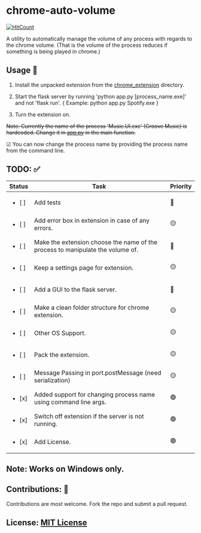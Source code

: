 # chrome-auto-volume
[![HitCount](http://hits.dwyl.io/ArpanSriv/auto-volume.svg)](http://hits.dwyl.io/ArpanSriv/auto-volume)

A utility to automatically manage the volume of any process with regards to the chrome volume. (That is the volume of the process reduces if something is being played in chrome.)

## Usage 📜

1. Install the unpacked extension from the [chrome_extension](chrome_extension) directory.

2. Start the flask server by running 'python app.py [process_name.exe]' and not 'flask run'. { Example: python app.py Spotify.exe }

3. Turn the extension on.

~~Note: Currently the name of the process 'Music.UI.exe' (Groove Music) is hardcoded. Change it in [app.py](app.py) in the main function.~~

☑ You can now change the process name by providing the process name from the command line.

## TODO: ✅

| Status                 | Task                                                                           | Priority |
|------------------------|--------------------------------------------------------------------------------|----------|
| <ul><li>[ ] </li></ul> | Add tests                                                                      | 🔴       |
| <ul><li>[ ] </li></ul> | Add error box in extension in case of any errors.                              | 🟡       |
| <ul><li>[ ] </li></ul> | Make the extension choose the name of the process to manipulate the volume of. | 🔴       |
| <ul><li>[ ] </li></ul> | Keep a settings page for extension.                                            | 🟡       |
| <ul><li>[ ] </li></ul> | Add a GUI to the flask server.                                                 | 🔴       |
| <ul><li>[ ] </li></ul> | Make a clean folder structure for chrome extension.                            | 🟡       |
| <ul><li>[ ] </li></ul> | Other OS Support.                                                              | 🟡       |
| <ul><li>[ ] </li></ul> | Pack the extension.                                                            | 🟡       |
| <ul><li>[ ] </li></ul> | Message Passing in port.postMessage (need serialization)                       | 🟡       |
| <ul><li>[x] </li></ul> | Added support for changing process name using command line args.               | 🟢       |
| <ul><li>[x] </li></ul> | Switch off extension if the server is not running.                             | 🟢       |
| <ul><li>[x] </li></ul> | Add License.                                                                   | 🟢       |



## Note: Works on Windows only.

## Contributions: 🎁
Contributions are most welcome. Fork the repo and submit a pull request.

## License: [MIT License](LICENSE) 
